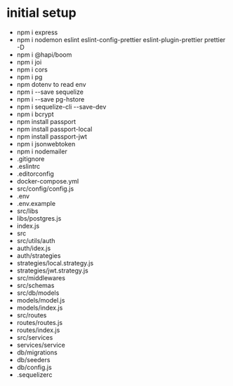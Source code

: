# initial setup

- npm i express
- npm i nodemon eslint eslint-config-prettier eslint-plugin-prettier prettier -D
- npm i @hapi/boom
- npm i joi
- npm i cors
- npm i pg
- npm dotenv  to read env
- npm i --save sequelize
- npm i --save pg-hstore
- npm i sequelize-cli --save-dev
- npm i bcrypt
- npm install passport
- npm install passport-local
- npm install  passport-jwt
- npm i jsonwebtoken
- npm i nodemailer
- .gitignore
- .eslintrc
- .editorconfig
- docker-compose.yml
- src/config/config.js
- .env
- .env.example
- src/libs
- libs/postgres.js
- index.js
- src
- src/utils/auth
- auth/idex.js
- auth/strategies
- strategies/local.strategy.js
- strategies/jwt.strategy.js
- src/middlewares
- src/schemas
- src/db/models
- models/model.js
- models/index.js
- src/routes
- routes/routes.js
- routes/index.js
- src/services
- services/service
- db/migrations
- db/seeders
- db/config.js
- .sequelizerc
